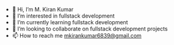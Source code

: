 

- 👋 Hi, I’m M. Kiran Kumar
- 👀 I’m interested in fullstack development
- 🌱 I’m currently learning fullstack development
- 💞️ I’m looking to collaborate on fullstack development projects
- 📫 How to reach me mkirankumar6839@gmail.com

<!---
M6839/M6839 is a ✨ special ✨ repository because its `README.md` (this file) appears on your GitHub profile.
You can click the Preview link to take a look at your changes.
--->

